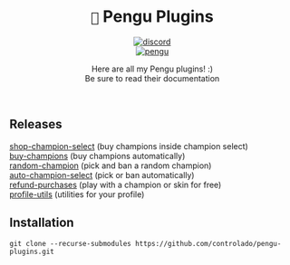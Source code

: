 <div align="center">

# `🐧` Pengu Plugins <br>

[![discord](https://dcbadge.vercel.app/api/shield/854886148455399436?style=flat)](https://discordapp.com/users/854886148455399436) <br>
[![pengu](https://dcbadge.vercel.app/api/server/9Ubaf7xCRe?style=flat)](https://discord.gg/9Ubaf7xCRe)

Here are all my Pengu plugins! :) <br>
Be sure to read their documentation

</div>
<br>

## Releases

[shop-champion-select](https://github.com/controlado/shop-champion-select) (buy champions inside champion select) <br>
[buy-champions](https://github.com/controlado/buy-champions) (buy champions automatically) <br>
[random-champion](https://github.com/controlado/random-champion) (pick and ban a random champion) <br>
[auto-champion-select](https://github.com/controlado/auto-champion-select) (pick or ban automatically) <br>
[refund-purchases](https://github.com/controlado/refund-last-purchase) (play with a champion or skin for free) <br>
[profile-utils](https://github.com/controlado/profile-utils) (utilities for your profile)

## Installation

    git clone --recurse-submodules https://github.com/controlado/pengu-plugins.git

